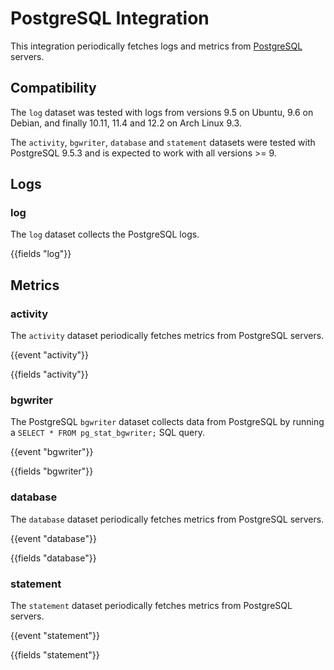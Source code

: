 # PostgreSQL Integration

This integration periodically fetches logs and metrics from [PostgreSQL](https://www.postgresql.org/) servers.

## Compatibility

The `log` dataset was tested with logs from versions 9.5 on Ubuntu, 9.6 on Debian, and finally 10.11, 11.4 and 12.2 on Arch Linux 9.3.

The `activity`, `bgwriter`, `database` and `statement` datasets were tested with PostgreSQL 9.5.3 and is expected to work with all versions >= 9.

## Logs

### log

The `log` dataset collects the PostgreSQL logs.

{{fields "log"}}

## Metrics

### activity

The `activity` dataset periodically fetches metrics from PostgreSQL servers.

{{event "activity"}}

{{fields "activity"}}

### bgwriter

The PostgreSQL `bgwriter` dataset collects data from PostgreSQL by running a `SELECT * FROM pg_stat_bgwriter;` SQL query.

{{event "bgwriter"}}

{{fields "bgwriter"}}

### database

The `database` dataset periodically fetches metrics from PostgreSQL servers.

{{event "database"}}

{{fields "database"}}

### statement

The `statement` dataset periodically fetches metrics from PostgreSQL servers.

{{event "statement"}}

{{fields "statement"}}
